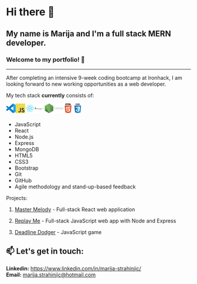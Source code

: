 ### <h1>Hi there 👋</h1>

<h2>My name is Marija and I'm a full stack MERN developer.</h2>

<h3>Welcome to my portfolio! 🚀</h3>

-------
After completing an intensive 9-week coding bootcamp at Ironhack, I am looking forward to new working opportunities as a web developer.

My tech stack <b>currently</b> consists of:

<img align="left" alt="vss" width="26px" src="https://raw.githubusercontent.com/github/explore/80688e429a7d4ef2fca1e82350fe8e3517d3494d/topics/visual-studio-code/visual-studio-code.png"/>
<img align="left" alt="js" width="26px" src="https://raw.githubusercontent.com/github/explore/80688e429a7d4ef2fca1e82350fe8e3517d3494d/topics/javascript/javascript.png"/>
<img align="left" alt="react" width="26px" src="https://raw.githubusercontent.com/github/explore/80688e429a7d4ef2fca1e82350fe8e3517d3494d/topics/react/react.png"/>
<img align="left" alt="mongodb" width="26px" src="https://raw.githubusercontent.com/github/explore/80688e429a7d4ef2fca1e82350fe8e3517d3494d/topics/mongodb/mongodb.png"/>

<img align="left" alt="node" width="26px" src="https://raw.githubusercontent.com/github/explore/80688e429a7d4ef2fca1e82350fe8e3517d3494d/topics/nodejs/nodejs.png"/>
<img align="left" alt="express" width="26px" src="https://raw.githubusercontent.com/github/explore/80688e429a7d4ef2fca1e82350fe8e3517d3494d/topics/express/express.png"/>
<img align="left" alt="html" width="26px" src="https://raw.githubusercontent.com/github/explore/80688e429a7d4ef2fca1e82350fe8e3517d3494d/topics/html/html.png"/>
<img align="left" alt="css" width="26px" src="https://raw.githubusercontent.com/github/explore/80688e429a7d4ef2fca1e82350fe8e3517d3494d/topics/css/css.png"/>

<br />
<br />
     

- JavaScript
- React
- Node.js
- Express
- MongoDB
- HTML5
- CSS3
- Bootstrap
- Git
- GitHub
- Agile methodology and stand-up-based feedback

Projects:

  1. <a href="https://master-melody.netlify.app" target="_blank">Master Melody<a/> - Full-stack React web application

  2. <a href="http://replay-me.herokuapp.com/" target="_blank">Replay Me</a> - Full-stack JavaScript web app with Node and Express

  3. <a href="https://github.com/marija-strah/deadline-dodger" target="_blank">Deadline Dodger</a> - JavaScript game


<h2>📫 Let's get in touch:</h2>

<b>Linkedin:</b> https://www.linkedin.com/in/marija-strahinjic/
<br/>
<b>Email:</b> marija.strahinjic@hotmail.com
  
<!--
**marija-strah/marija-strah** is a ✨ _special_ ✨ repository because its `README.md` (this file) appears on your GitHub profile.

Here are some ideas to get you started:

- 🔭 I’m currently working on ...
- 🌱 I’m currently learning ...
- 👯 I’m looking to collaborate on ...
- 🤔 I’m looking for help with ...
- 💬 Ask me about ...
- 📫 How to reach me: ...
- 😄 Pronouns: ...
- ⚡ Fun fact: ...
-->
